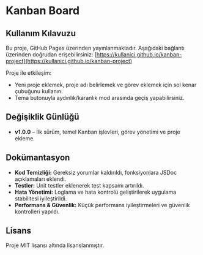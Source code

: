 # Kanban Board

## Kullanım Kılavuzu
Bu proje, GitHub Pages üzerinden yayınlanmaktadır. Aşağıdaki bağlantı üzerinden doğrudan erişebilirsiniz:
[https://kullanici.github.io/kanban-project](https://kullanici.github.io/kanban-project)

Proje ile etkileşim:
- Yeni proje eklemek, proje adı belirlemek ve görev eklemek için sol kenar çubuğunu kullanın.
- Tema butonuyla aydınlık/karanlık mod arasında geçiş yapabilirsiniz.

## Değişiklik Günlüğü
- **v1.0.0** – İlk sürüm, temel Kanban işlevleri, görev yönetimi ve proje ekleme.

## Dokümantasyon
- **Kod Temizliği:** Gereksiz yorumlar kaldırıldı, fonksiyonlara JSDoc açıklamaları eklendi.
- **Testler:** Unit testler eklenerek test kapsamı artırıldı.
- **Hata Yönetimi:** Loglama ve hata kontrolü geliştirilerek uygulama stabilitesi iyileştirildi.
- **Performans & Güvenlik:** Küçük performans iyileştirmeleri ve güvenlik kontrolleri yapıldı.

## Lisans
Proje MIT lisansı altında lisanslanmıştır.
